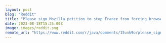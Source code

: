```yaml
---
layout: post
blog: "Reddit"
title: "Please sign Mozilla petition to stop France from forcing browsers to censor websites"
date: 2023-08-18T15:25:00Z
image: images/reddit.png
remote_url: "https://www.reddit.com/r/java/comments/15unk9o/please_sign_mozilla_petition_to_stop_france_from/"
---
```

